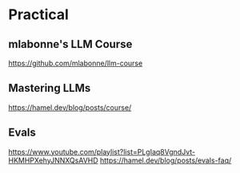 

# Practical

## mlabonne's LLM Course
https://github.com/mlabonne/llm-course
## Mastering LLMs
https://hamel.dev/blog/posts/course/

## Evals
https://www.youtube.com/playlist?list=PLgIaq8VgndJvt-HKMHPXehyJNNXQsAVHD
https://hamel.dev/blog/posts/evals-faq/
